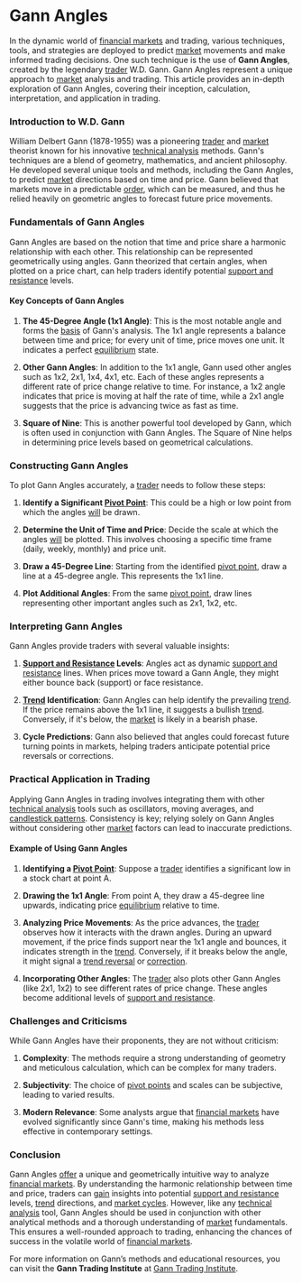# Gann Angles

In the dynamic world of [financial markets](../f/financial_market.md) and trading, various techniques, tools, and strategies are deployed to predict [market](../m/market.md) movements and make informed trading decisions. One such technique is the use of **Gann Angles**, created by the legendary [trader](../t/trader.md) W.D. Gann. Gann Angles represent a unique approach to [market](../m/market.md) analysis and trading. This article provides an in-depth exploration of Gann Angles, covering their inception, calculation, interpretation, and application in trading.

### Introduction to W.D. Gann

William Delbert Gann (1878-1955) was a pioneering [trader](../t/trader.md) and [market](../m/market.md) theorist known for his innovative [technical analysis](../t/technical_analysis.md) methods. Gann's techniques are a blend of geometry, mathematics, and ancient philosophy. He developed several unique tools and methods, including the Gann Angles, to predict [market](../m/market.md) directions based on time and price. Gann believed that markets move in a predictable [order](../o/order.md), which can be measured, and thus he relied heavily on geometric angles to forecast future price movements.

### Fundamentals of Gann Angles

Gann Angles are based on the notion that time and price share a harmonic relationship with each other. This relationship can be represented geometrically using angles. Gann theorized that certain angles, when plotted on a price chart, can help traders identify potential [support and resistance](../s/support_and_resistance.md) levels.

#### Key Concepts of Gann Angles

1. **The 45-Degree Angle (1x1 Angle)**: 
   This is the most notable angle and forms the [basis](../b/basis.md) of Gann's analysis. The 1x1 angle represents a balance between time and price; for every unit of time, price moves one unit. It indicates a perfect [equilibrium](../e/equilibrium.md) state.

2. **Other Gann Angles**:
   In addition to the 1x1 angle, Gann used other angles such as 1x2, 2x1, 1x4, 4x1, etc. Each of these angles represents a different rate of price change relative to time. For instance, a 1x2 angle indicates that price is moving at half the rate of time, while a 2x1 angle suggests that the price is advancing twice as fast as time.

3. **Square of Nine**:
   This is another powerful tool developed by Gann, which is often used in conjunction with Gann Angles. The Square of Nine helps in determining price levels based on geometrical calculations.

### Constructing Gann Angles

To plot Gann Angles accurately, a [trader](../t/trader.md) needs to follow these steps:

1. **Identify a Significant [Pivot Point](../p/pivot_point.md)**:
   This could be a high or low point from which the angles [will](../w/will.md) be drawn.

2. **Determine the Unit of Time and Price**:
   Decide the scale at which the angles [will](../w/will.md) be plotted. This involves choosing a specific time frame (daily, weekly, monthly) and price unit.

3. **Draw a 45-Degree Line**:
   Starting from the identified [pivot point](../p/pivot_point.md), draw a line at a 45-degree angle. This represents the 1x1 line.

4. **Plot Additional Angles**:
   From the same [pivot point](../p/pivot_point.md), draw lines representing other important angles such as 2x1, 1x2, etc.

### Interpreting Gann Angles

Gann Angles provide traders with several valuable insights:

1. **[Support and Resistance](../s/support_and_resistance.md) Levels**:
   Angles act as dynamic [support and resistance](../s/support_and_resistance.md) lines. When prices move toward a Gann Angle, they might either bounce back (support) or face resistance. 

2. **[Trend](../t/trend.md) Identification**:
   Gann Angles can help identify the prevailing [trend](../t/trend.md). If the price remains above the 1x1 line, it suggests a bullish [trend](../t/trend.md). Conversely, if it's below, the [market](../m/market.md) is likely in a bearish phase.

3. **Cycle Predictions**:
   Gann also believed that angles could forecast future turning points in markets, helping traders anticipate potential price reversals or corrections.

### Practical Application in Trading

Applying Gann Angles in trading involves integrating them with other [technical analysis](../t/technical_analysis.md) tools such as oscillators, moving averages, and [candlestick patterns](../c/candlestick_patterns.md). Consistency is key; relying solely on Gann Angles without considering other [market](../m/market.md) factors can lead to inaccurate predictions.

#### Example of Using Gann Angles

1. **Identifying a [Pivot Point](../p/pivot_point.md)**:
   Suppose a [trader](../t/trader.md) identifies a significant low in a stock chart at point A.

2. **Drawing the 1x1 Angle**:
   From point A, they draw a 45-degree line upwards, indicating price [equilibrium](../e/equilibrium.md) relative to time.

3. **Analyzing Price Movements**:
   As the price advances, the [trader](../t/trader.md) observes how it interacts with the drawn angles. During an upward movement, if the price finds support near the 1x1 angle and bounces, it indicates strength in the [trend](../t/trend.md). Conversely, if it breaks below the angle, it might signal a [trend reversal](../t/trend_reversal.md) or [correction](../c/correction.md).

4. **Incorporating Other Angles**:
   The [trader](../t/trader.md) also plots other Gann Angles (like 2x1, 1x2) to see different rates of price change. These angles become additional levels of [support and resistance](../s/support_and_resistance.md).

### Challenges and Criticisms

While Gann Angles have their proponents, they are not without criticism:

1. **Complexity**:
   The methods require a strong understanding of geometry and meticulous calculation, which can be complex for many traders.

2. **Subjectivity**:
   The choice of [pivot points](../p/pivot_points.md) and scales can be subjective, leading to varied results.

3. **Modern Relevance**:
   Some analysts argue that [financial markets](../f/financial_market.md) have evolved significantly since Gann's time, making his methods less effective in contemporary settings.

### Conclusion

Gann Angles [offer](../o/offer.md) a unique and geometrically intuitive way to analyze [financial markets](../f/financial_market.md). By understanding the harmonic relationship between time and price, traders can [gain](../g/gain.md) insights into potential [support and resistance](../s/support_and_resistance.md) levels, [trend](../t/trend.md) directions, and [market cycles](../m/market_cycles.md). However, like any [technical analysis](../t/technical_analysis.md) tool, Gann Angles should be used in conjunction with other analytical methods and a thorough understanding of [market](../m/market.md) fundamentals. This ensures a well-rounded approach to trading, enhancing the chances of success in the volatile world of [financial markets](../f/financial_market.md).

For more information on Gann’s methods and educational resources, you can visit the **Gann Trading Institute** at [Gann Trading Institute](http://www.ganntrading.com).

